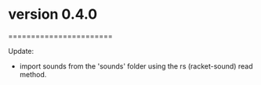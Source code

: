 # version 0.4.0
=======================

Update:


*	import sounds from the 'sounds' folder using the rs (racket-sound) read method.

